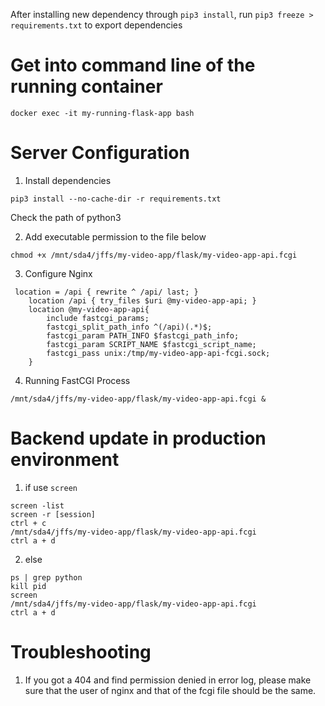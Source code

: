 After installing new dependency through `pip3 install`, run `pip3 freeze > requirements.txt` to export dependencies

# Get into command line of the running container
`docker exec -it my-running-flask-app bash`

# Server Configuration

1. Install dependencies
```
pip3 install --no-cache-dir -r requirements.txt
```

Check the path of python3

2. Add executable permission to the file below
```
chmod +x /mnt/sda4/jffs/my-video-app/flask/my-video-app-api.fcgi
```

3. Configure Nginx
```
 location = /api { rewrite ^ /api/ last; }
    location /api { try_files $uri @my-video-app-api; }
    location @my-video-app-api{
        include fastcgi_params;
        fastcgi_split_path_info ^(/api)(.*)$;
        fastcgi_param PATH_INFO $fastcgi_path_info;
        fastcgi_param SCRIPT_NAME $fastcgi_script_name;
        fastcgi_pass unix:/tmp/my-video-app-api-fcgi.sock;
    }
```

4. Running FastCGI Process
```
/mnt/sda4/jffs/my-video-app/flask/my-video-app-api.fcgi &
```

# Backend update in production environment
1. if use `screen`
```
screen -list
screen -r [session]
ctrl + c
/mnt/sda4/jffs/my-video-app/flask/my-video-app-api.fcgi
ctrl a + d
```

2. else 
```
ps | grep python
kill pid
screen
/mnt/sda4/jffs/my-video-app/flask/my-video-app-api.fcgi
ctrl a + d
```

# Troubleshooting
1. If you got a 404 and find permission denied in error log, please make sure that the user of nginx and that of the fcgi file should be the same.